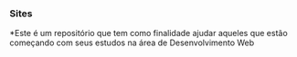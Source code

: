 ### Sites ###
*Este é um repositório que tem como finalidade ajudar aqueles que estão começando com seus estudos na área de Desenvolvimento Web
